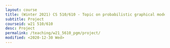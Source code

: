 ```yaml
---
layout: course
title: (Winter 2021) CS 510/610 - Topic on probabilistic graphical models 
subtitle: Project
courseid: w21 510/610
desc: Project
permalink: /teaching/w21_5610_pgm/project/
modified: <2020-12-30 Wed>
---
```

